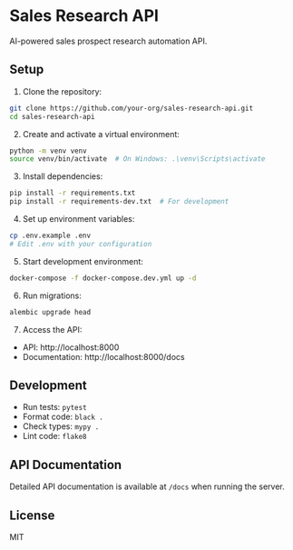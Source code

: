# Sales Research API

AI-powered sales prospect research automation API.

## Setup

1. Clone the repository:
```bash
git clone https://github.com/your-org/sales-research-api.git
cd sales-research-api
```

2. Create and activate a virtual environment:
```bash
python -m venv venv
source venv/bin/activate  # On Windows: .\venv\Scripts\activate
```

3. Install dependencies:
```bash
pip install -r requirements.txt
pip install -r requirements-dev.txt  # For development
```

4. Set up environment variables:
```bash
cp .env.example .env
# Edit .env with your configuration
```

5. Start development environment:
```bash
docker-compose -f docker-compose.dev.yml up -d
```

6. Run migrations:
```bash
alembic upgrade head
```

7. Access the API:
- API: http://localhost:8000
- Documentation: http://localhost:8000/docs

## Development

- Run tests: `pytest`
- Format code: `black .`
- Check types: `mypy .`
- Lint code: `flake8`

## API Documentation

Detailed API documentation is available at `/docs` when running the server.

## License

MIT